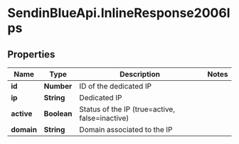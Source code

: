 # SendinBlueApi.InlineResponse2006Ips

## Properties
Name | Type | Description | Notes
------------ | ------------- | ------------- | -------------
**id** | **Number** | ID of the dedicated IP | 
**ip** | **String** | Dedicated IP | 
**active** | **Boolean** | Status of the IP (true&#x3D;active, false&#x3D;inactive) | 
**domain** | **String** | Domain associated to the IP | 


